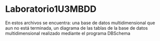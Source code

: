 # Laboratorio1U3MBDD
En estos archivos se encuentra: una base de datos multidimensional que aun no está terminada, un diagrama de las tablas de la base de datos multidimensional realizado mediante el programa DBSchema 

